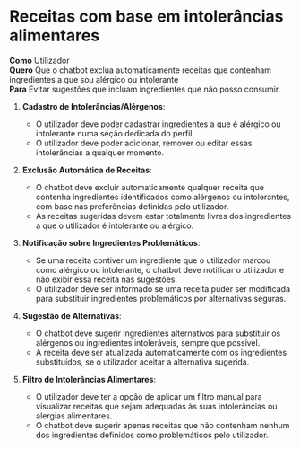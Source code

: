 # Receitas com base em intolerâncias alimentares
**Como**  Utilizador  
**Quero**  Que o chatbot exclua automaticamente receitas que contenham ingredientes a que sou alérgico ou intolerante  
**Para**  Evitar sugestões que incluam ingredientes que não posso consumir.

1. **Cadastro de Intolerâncias/Alérgenos**:
   - O utilizador deve poder cadastrar ingredientes a que é alérgico ou intolerante numa seção dedicada do perfil.
   - O utilizador deve poder adicionar, remover ou editar essas intolerâncias a qualquer momento.

2. **Exclusão Automática de Receitas**:
   - O chatbot deve excluir automaticamente qualquer receita que contenha ingredientes identificados como alérgenos ou intolerantes, com base nas preferências definidas pelo utilizador.
   - As receitas sugeridas devem estar totalmente livres dos ingredientes a que o utilizador é intolerante ou alérgico.

3. **Notificação sobre Ingredientes Problemáticos**:
   - Se uma receita contiver um ingrediente que o utilizador marcou como alérgico ou intolerante, o chatbot deve notificar o utilizador e não exibir essa receita nas sugestões.
   - O utilizador deve ser informado se uma receita puder ser modificada para substituir ingredientes problemáticos por alternativas seguras.

4. **Sugestão de Alternativas**:
   - O chatbot deve sugerir ingredientes alternativos para substituir os alérgenos ou ingredientes intoleráveis, sempre que possível.
   - A receita deve ser atualizada automaticamente com os ingredientes substituídos, se o utilizador aceitar a alternativa sugerida.

5. **Filtro de Intolerâncias Alimentares**:
   - O utilizador deve ter a opção de aplicar um filtro manual para visualizar receitas que sejam adequadas às suas intolerâncias ou alergias alimentares.
   - O chatbot deve sugerir apenas receitas que não contenham nenhum dos ingredientes definidos como problemáticos pelo utilizador.
